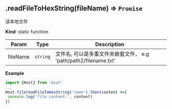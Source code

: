 <a name="module_miot/host/file.readFileToHexString"></a>

## .readFileToHexString(fileName) ⇒ <code>Promise</code>
读本地文件

**Kind**: static function  

| Param | Type | Description |
| --- | --- | --- |
| fileName | <code>string</code> | 文件名, 可以是多重文件夹嵌套文件， e.g 'path/path2/filename.txt' |

**Example**  
```js
import {Host} from 'miot'
...
Host.filereadFileToHexString('name').then(content =>{
 console.log('file content:', content)
})
```
